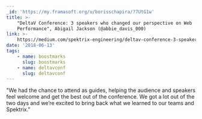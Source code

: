 ```yaml
---
_id: 'https://my.framasoft.org/u/borisschapira/?7UtG1w'
title: >-
    "DeltaV Conference: 3 speakers who changed our perspective on Web
    Performance", Abigail Jackson (@abbie_davis_000)
link: >-
    https://medium.com/spektrix-engineering/deltav-conference-3-speakers-who-changed-our-perspective-on-web-performance-adc1ecc3c7df
date: '2018-06-13'
tags:
    - name: boostmarks
      slug: boostmarks
    - name: deltavconf
      slug: deltavconf
---
```


<div class="markdown"><p>&quot;We had the chance to attend as guides, helping the audience and speakers feel welcome and get the best out of the conference. We got a lot out of the two days and we’re excited to bring back what we learned to our teams and Spektrix.&quot;
</p></div>
